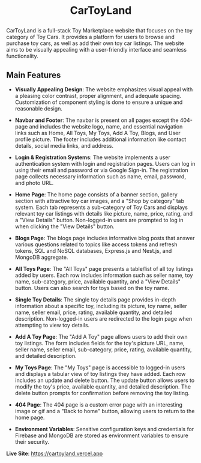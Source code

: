 # <p align="center">CarToyLand</p>

CarToyLand is a full-stack Toy Marketplace website that focuses on the toy category of Toy Cars. It provides a platform for users to browse and purchase toy cars, as well as add their own toy car listings. The website aims to be visually appealing with a user-friendly interface and seamless functionality.


## Main Features
- **Visually Appealing Design**: The website emphasizes visual appeal with a pleasing color contrast, proper alignment, and adequate spacing. Customization of component styling is done to ensure a unique and reasonable design.

- **Navbar and Footer**: The navbar is present on all pages except the 404-page and includes the website logo, name, and essential navigation links such as Home, All Toys, My Toys, Add A Toy, Blogs, and User profile picture. The footer includes additional information like contact details, social media links, and address.

- **Login & Registration Systems**: The website implements a user authentication system with login and registration pages. Users can log in using their email and password or via Google Sign-in. The registration page collects necessary information such as name, email, password, and photo URL.

- **Home Page**: The home page consists of a banner section, gallery section with attractive toy car images, and a "Shop by category" tab system. Each tab represents a sub-category of Toy Cars and displays relevant toy car listings with details like picture, name, price, rating, and a "View Details" button. Non-logged-in users are prompted to log in when clicking the "View Details" button.

- **Blogs Page**: The blogs page includes informative blog posts that answer various questions related to topics like access tokens and refresh tokens, SQL and NoSQL databases, Express.js and Nest.js, and MongoDB aggregate.

- **All Toys Page**: The "All Toys" page presents a table/list of all toy listings added by users. Each row includes information such as seller name, toy name, sub-category, price, available quantity, and a "View Details" button. Users can also search for toys based on the toy name.

- **Single Toy Details**: The single toy details page provides in-depth information about a specific toy, including its picture, toy name, seller name, seller email, price, rating, available quantity, and detailed description. Non-logged-in users are redirected to the login page when attempting to view toy details.

- **Add A Toy Page**: The "Add A Toy" page allows users to add their own toy listings. The form includes fields for the toy's picture URL, name, seller name, seller email, sub-category, price, rating, available quantity, and detailed description.

- **My Toys Page**: The "My Toys" page is accessible to logged-in users and displays a tabular view of toy listings they have added. Each row includes an update and delete button. The update button allows users to modify the toy's price, available quantity, and detailed description. The delete button prompts for confirmation before removing the toy listing.

- **404 Page**: The 404 page is a custom error page with an interesting image or gif and a "Back to home" button, allowing users to return to the home page.

- **Environment Variables**: Sensitive configuration keys and credentials for Firebase and MongoDB are stored as environment variables to ensure their security.

**Live Site**: https://cartoyland.vercel.app
